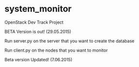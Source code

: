 # system_monitor
OpenStack Dev Track Project

BETA Version is out! (29.05.2015)

Run server.py on the server that you want to create the database

Run client.py on the nodes that you want to monitor

Beta version Updated! (7.06.2015)
